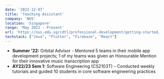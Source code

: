 ```yaml
---
date: '2022-12-07'
title: 'Teaching Assistant'
company: 'NUS'
location: 'Singapore'
range: 'May 2022 - Present'
url: 'https://nus.edu.sg/cdtl/professional-development/getting-started/teaching-assistants%27-programme-(tap)'
techstack: ["Java", "Flutter", "Firebase", "React"]
---
```

* **Summer '22:** Orbital Advisor - Mentored 5 teams in their mobile app development projects; 1 of my teams was given an Honourable Mention for their innovative music transcription app
* **AY22/23 Sem 1:** Software Engineering (CS2103T) - Conducted weekly tutorials and guided 10 students in core software engineering practices
